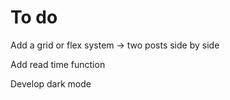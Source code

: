 # To do
Add a grid or flex system -> two posts side by side

Add read time function

Develop dark mode